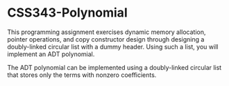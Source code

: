# CSS343-Polynomial
This programming assignment exercises dynamic memory allocation,
pointer operations, and copy constructor design through designing a 
doubly-linked circular list with a dummy header. Using such a list,
you will implement an ADT polynomial.

The ADT polynomial can be implemented using a doubly-linked circular 
list that stores only the terms with nonzero coefficients.
